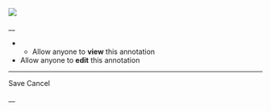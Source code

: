 ![](https://bat.bing.com/action/0?ti=56018282&Ver=2&mid=425d4d03-7781-4e24-bb2b-84d7e9523b20&sid=201ffde0635411ee902411d77b750559&vid=20202bf0635411ee9ac03f2e618b0b9f&vids=0&msclkid=N&pi=0&lg=en-US&sw=800&sh=600&sc=24&nwd=1&tl=Shortform%20%7C%20Book&p=https%3A%2F%2Fwww.shortform.com%2Fapp%2Fbook%2Fa-mind-for-numbers%2Fshortform-introduction&r=&lt=317&evt=pageLoad&sv=1&rn=739459)

__

  *   * Allow anyone to **view** this annotation
  * Allow anyone to **edit** this annotation



* * *

Save Cancel

__



